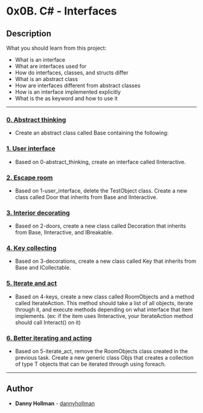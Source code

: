 # 0x0B. C# - Interfaces

## Description
What you should learn from this project:

* What is an interface
* What are interfaces used for
* How do interfaces, classes, and structs differ
* What is an abstract class
* How are interfaces different from abstract classes
* How is an interface implemented explicitly
* What is the as keyword and how to use it

---

### [0. Abstract thinking](./0-abstract_thinking/)
* Create an abstract class called Base containing the following:


### [1. User interface](./1-user_interface/)
* Based on 0-abstract_thinking, create an interface called IInteractive.


### [2. Escape room](./2-doors/)
* Based on 1-user_interface, delete the TestObject class. Create a new class called Door that inherits from Base and IInteractive.


### [3. Interior decorating](./3-decorations/)
* Based on 2-doors, create a new class called Decoration that inherits from Base, IInteractive, and IBreakable.


### [4. Key collecting](./4-keys/)
* Based on 3-decorations, create a new class called Key that inherits from Base and ICollectable.


### [5. Iterate and act](./5-iterate_act/)
* Based on 4-keys, create a new class called RoomObjects and a method called IterateAction. This method should take a list of all objects, iterate through it, and execute methods depending on what interface that item implements. (ex: if the item uses IInteractive, your IterateAction method should call Interact() on it)


### [6. Better iterating and acting](./6-generic_iteration/)
* Based on 5-iterate_act, remove the RoomObjects class created in the previous task. Create a new generic class Objs<T> that creates a collection of type T objects that can be iterated through using foreach.

---

## Author
* **Danny Hollman** - [dannyhollman](https://github.com/dannyhollman)

